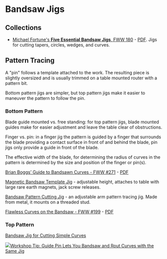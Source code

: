 # Bandsaw Jigs

## Collections

* [Michael Fortune's **Five Essential Bandsaw Jigs**, FWW 180](https://www.finewoodworking.com/2006/11/01/five-essential-bandsaw-jigs) - [PDF](https://www.finewoodworking.com/membership/pdf/8860/011180038.pdf). Jigs for cutting tapers, circles, wedges, and curves.

## Pattern Tracing

A "pin" follows a template attached to the work. The resulting piece is slightly oversized and is usually trimmed on a table mounted router with a pattern bit.

Bottom pattern jigs are simpler, but top pattern jigs make it easier to maneuver the pattern to follow the pin.

### Bottom Pattern

Blade guide mounted vs. free standing: for top pattern jigs, blade mounted guides make for easier adjustment and leave the table clear of obstructions.

Finger vs. pin: in a finger jig the pattern is guided by a finger that surrounds the blade providing a contact surface in front of and behind the blade, pin jigs only provide a guide in front of the blade.

The effective width of the blade, for determining the radius of curves in the pattern is determined by the size and position of the finger or pin(s). 

[Brian Boggs’ Guide to Bandsawn Curves - FWW #271](https://www.finewoodworking.com/2018/09/26/brian-boggs-guide-to-bandsawn-curves) - [PDF](https://www.finewoodworking.com/membership/pdf/258725/011271026.pdf)

[Magnetic Bandsaw Template Jig](https://www.woodsmithplans.com/plan/band-saw-template-jig/) - adjustable height, attaches to table with large rare earth magnets, jack screw releases.

[Bandsaw Pattern Cutting Jig](http://woodarchivist.com/2452-band-saw-pattern-cutting-jig/) - an adjustable arm pattern tracing jig. Made from metal, it mounts on a threaded stud.

[Flawless Curves on the Bandsaw - FWW #199](https://www.finewoodworking.com/2008/06/04/flawless-curves-on-the-bandsaw) - [PDF](https://www.finewoodworking.com/membership/pdf/9404/011199034.pdf)

### Top Pattern

[Bandsaw Jig for Cutting Simple Curves](https://www.finewoodworking.com/2008/07/01/bandsaw-jig-for-cutting-simple-curves)

![](https://www.finewoodworking.com/app/uploads/2019/07/011277014-main.jpg)[Workshop Tip: Guide Pin Lets You Bandsaw and Rout Curves with the Same Jig](https://www.finewoodworking.com/2019/08/08/workshop-tip-guide-pin-lets-you-bandsaw-and-rout-curves-with-the-same-jig)
